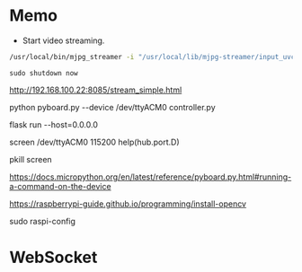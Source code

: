 # Memo

* Start video streaming.
```bash
/usr/local/bin/mjpg_streamer -i "/usr/local/lib/mjpg-streamer/input_uvc.so -n -f 10 -r 1280x720" -o "/usr/local/lib/mjpg-streamer/output_http.so -p 8085 -w /usr/local/share/mjpg-streamer/www"
```

    sudo shutdown now

http://192.168.100.22:8085/stream_simple.html

python pyboard.py --device /dev/ttyACM0 controller.py

flask run --host=0.0.0.0

screen /dev/ttyACM0 115200
help(hub.port.D)

pkill screen

https://docs.micropython.org/en/latest/reference/pyboard.py.html#running-a-command-on-the-device

https://raspberrypi-guide.github.io/programming/install-opencv

sudo raspi-config


# WebSocket